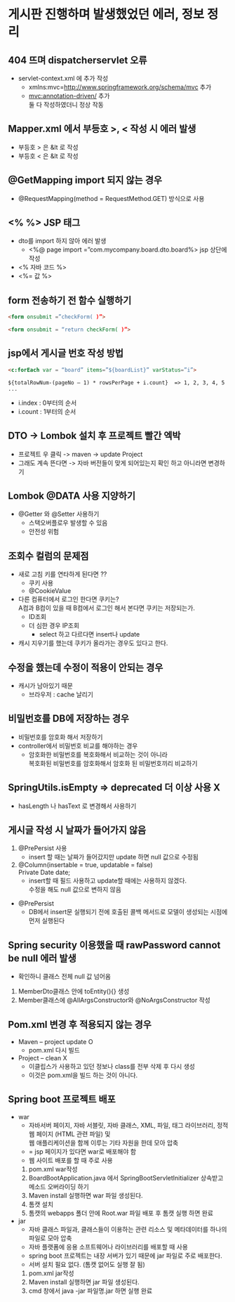 # 게시판 진행하며 발생했었던 에러, 정보 정리

## 404 뜨며 dispatcherservlet 오류
- servlet-context.xml 에 추가 작성
	- xmlns:mvc=http://www.springframework.org/schema/mvc 추가
	- <mvc:annotation-driven/> 추가 <br/> 둘 다 작성하였더니 정상 작동

## Mapper.xml 에서 부등호 >, < 작성 시 에러 발생
- 부등호 > 은 &lt 로 작성	
- 부등호 < 은 &lt 로 작성

## @GetMapping import 되지 않는 경우
- @RequestMapping(method = RequestMethod.GET) 방식으로 사용

## <% %> JSP 태그
- dto를 import 하지 않아 에러 발생 
  - <%@ page import =”com.mycompany.board.dto.board%> jsp 상단에 작성
- <% 자바 코드 %>
- <%= 값 %>

## form 전송하기 전 함수 실행하기 
```html
<form onsubmit =”checkForm( )”>
```
```html
<form onsubmit = “return checkForm( )”>
```

## jsp에서 게시글 번호 작성 방법
```html
<c:forEach var = “board” items=”${boardList}” varStatus=”i”>
```
```
${totalRowNum-(pageNo – 1) * rowsPerPage + i.count}  => 1, 2, 3, 4, 5 ...
```
- i.index : 0부터의 순서
- i.count : 1부터의 순서

## DTO -> Lombok 설치 후 프로젝트 빨간 엑박 
- 프로젝트 우 클릭 -> maven -> update Project
- 그래도 계속 뜬다면 -> 자바 버전들이 맞게 되어있는지 확인 하고 아니라면 변경하기

## Lombok @DATA 사용 지양하기
- @Getter 와 @Setter 사용하기
	- 스택오버플로우 발생할 수 있음
	- 안전성 위험

## 조회수 컬럼의 문제점
- 새로 고침 키를 연타하게 된다면 ??
	- 쿠키 사용
	- @CookieValue
- 다른 컴퓨터에서 로그인 한다면 쿠키는? <br/>
A컴과 B컴이 있을 때 B컴에서 로그인 해서 본다면 쿠키는 저장되는가.
	- ID조회
	- 더 심한 경우 IP조회
		- select 하고 다르다면 insert나 update
- 캐시 지우기를 했는데 쿠키가 올라가는 경우도 있다고 한다. 

## 수정을 했는데 수정이 적용이 안되는 경우
- 캐시가 남아있기 때문
	- 브라우저 : cache 날리기

## 비밀번호를 DB에 저장하는 경우
- 비밀번호를 암호화 해서 저장하기
- controller에서 비밀번호 비교를 해야하는 경우
	- 암호화한 비밀번호를 복호화해서 비교하는 것이 아니라 <br/> 복호화된 비밀번호를 암호화해서 암호화 된 비밀번호끼리 비교하기

## SpringUtils.isEmpty => deprecated 더 이상 사용 X
- hasLength 나 hasText 로 변경해서 사용하기

## 게시글 작성 시 날짜가 들어가지 않음
1. @PrePersist 사용
	- insert 할 때는 날짜가 들어갔지만 update 하면 null 값으로 수정됨
2. @Column(insertable = true, updatable = false) <br/>
	Private Date date;
	- insert할 때 필드 사용하고 update할 때에는 사용하지 않겠다. <br/> 수정을 해도 null 값으로 변하지 않음
- @PrePersist 
	- DB에서 insert문 실행되기 전에 호출된 콜백 메서드로 모델이 생성되는 시점에 먼저 실행된다

## Spring security 이용했을 때 rawPassword cannot be null 에러 발생
- 확인하니 클래스 전체 null 값 넘어옴
1. MemberDto클래스 안에 toEntity(){} 생성
2. Member클래스에 @AllArgsConstructor와 @NoArgsConstructor 작성

## Pom.xml 변경 후 적용되지 않는 경우
- Maven – project update O 
	- pom.xml 다시 빌드
- Project – clean X
	- 이클립스가 사용하고 있던 정보나 class를 전부 삭제 후 다시 생성
	- 이것은 pom.xml을 빌드 하는 것이 아니다.

## Spring boot 프로젝트 배포
- war
	- 자바서버 페이지, 자바 서블릿, 자바 클래스, XML, 파일, 태그 라이브러리, 정적 웹 페이지 (HTML 관련 파일) 및 <br/> 웹 애플리케이션을 함께 이루는 기타 자원을 한데 모아 압축
	- = jsp 페이지가 있다면 war로 배포해야 함
	- 웹 사이트 배포를 할 때 주로 사용	
	1. pom.xml <packaging>war</packaging>작성 
	2. BoardBootApplication.java 에서 SpringBootServletInitializer 상속받고 메소드 오버라이딩 하기
	3. Maven install 실행하면 war 파일 생성된다. 
	4. 톰캣 설치
	5. 톰캣의 webapps 폴더 안에 Root.war 파일 배포 후 톰캣 실행 하면 완료
- jar
	- 자바 클래스 파일과, 클래스들이 이용하는 관련 리소스 및 메타데이터를 하나의 파일로 모아 압축
	- 자바 플랫폼에 응용 소프트웨어나 라이브러리를 배포할 때 사용 
	- spring boot 프로젝트는 내장 서버가 있기 때문에 jar 파일로 주로 배포한다. 
	- 서버 설치 필요 없다. (톰캣 없어도 실행 잘 됨)
	1. pom.xml <packaging>jar</packaging>작성
	2. Maven install 실행하면 jar 파일 생성된다.
	3. cmd 창에서 java -jar 파일명.jar 하면 실행 완료

## <script> 의 작성 위치
- <script>를 < head > 부분에 작성했을 때 script가 천줄이라면? 스크립트를 읽는 동안 화면은? <br/> <script>는 < body > 밑에 쓰기. 위도 가능